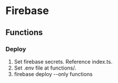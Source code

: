# Firebase

## Functions

### Deploy

1. Set firebase secrets. Reference index.ts.
2. Set .env file at functions/.
3. firebase deploy --only functions
